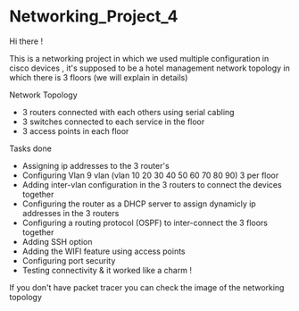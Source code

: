 # Networking_Project_4


Hi there ! 

This is a networking project in which we used multiple configuration in cisco devices , it's supposed to be a hotel management network topology in which there is 
3 floors (we will explain in details) 

Network Topology 

- 3 routers connected with each others using serial cabling 
- 3 switches connected to each service in the floor 
- 3 access points in each floor 

Tasks done 

- Assigning ip addresses to the 3 router's 
- Configuring Vlan 9 vlan (vlan 10 20 30 40 50 60 70 80 90) 3 per floor 
- Adding inter-vlan configuration in the 3 routers to connect the devices together 
- Configuring the router as a DHCP server to assign dynamicly ip addresses in the 3 routers 
- Configuring a routing protocol (OSPF) to inter-connect the 3 floors together 
- Adding SSH option 
- Adding the WIFI feature using access points 
- Configuring port security 
- Testing connectivity & it worked like a charm ! 


If you don't have packet tracer you can check the image of the networking topology 
